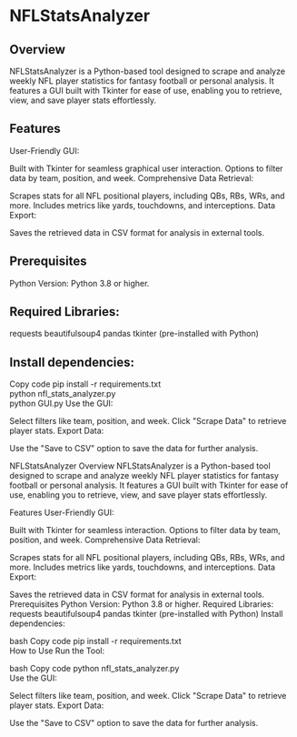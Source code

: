 # NFLStatsAnalyzer
## Overview
NFLStatsAnalyzer is a Python-based tool designed to scrape and analyze weekly NFL player statistics for fantasy football or personal analysis. It features a GUI built with Tkinter for ease of use, enabling you to retrieve, view, and save player stats effortlessly.

## Features
User-Friendly GUI:

Built with Tkinter for seamless graphical user interaction.
Options to filter data by team, position, and week.
Comprehensive Data Retrieval:

Scrapes stats for all NFL positional players, including QBs, RBs, WRs, and more.
Includes metrics like yards, touchdowns, and interceptions.
Data Export:

Saves the retrieved data in CSV format for analysis in external tools.

## Prerequisites
Python Version: Python 3.8 or higher.

## Required Libraries:
requests
beautifulsoup4
pandas
tkinter (pre-installed with Python)

## Install dependencies:
Copy code
pip install -r requirements.txt  
python nfl_stats_analyzer.py  
python GUI.py
Use the GUI:

Select filters like team, position, and week.
Click "Scrape Data" to retrieve player stats.
Export Data:

Use the "Save to CSV" option to save the data for further analysis.


NFLStatsAnalyzer
Overview
NFLStatsAnalyzer is a Python-based tool designed to scrape and analyze weekly NFL player statistics for fantasy football or personal analysis. It features a GUI built with Tkinter for ease of use, enabling you to retrieve, view, and save player stats effortlessly.

Features
User-Friendly GUI:

Built with Tkinter for seamless interaction.
Options to filter data by team, position, and week.
Comprehensive Data Retrieval:

Scrapes stats for all NFL positional players, including QBs, RBs, WRs, and more.
Includes metrics like yards, touchdowns, and interceptions.
Data Export:

Saves the retrieved data in CSV format for analysis in external tools.
Prerequisites
Python Version: Python 3.8 or higher.
Required Libraries:
requests
beautifulsoup4
pandas
tkinter (pre-installed with Python)
Install dependencies:

bash
Copy code
pip install -r requirements.txt  
How to Use
Run the Tool:

bash
Copy code
python nfl_stats_analyzer.py  
Use the GUI:

Select filters like team, position, and week.
Click "Scrape Data" to retrieve player stats.
Export Data:

Use the "Save to CSV" option to save the data for further analysis.
